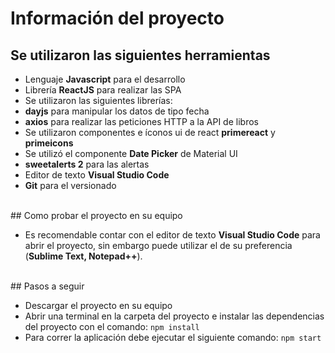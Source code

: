 # Información del proyecto

## Se utilizaron las siguientes herramientas

-   Lenguaje **Javascript** para el desarrollo
-   Librería **ReactJS** para realizar las SPA
-   Se utilizaron las siguientes librerías:
-   **dayjs** para manipular los datos de tipo fecha
-   **axios** para realizar las peticiones HTTP a la API de libros
-   Se utilizaron componentes e íconos ui de react **primereact** y **primeicons**
-   Se utilizó el componente **Date Picker** de Material UI
-   **sweetalerts 2** para las alertas
-   Editor de texto **Visual Studio Code**
-   **Git** para el versionado
<br>
## Como probar el proyecto en su equipo
<br>

-   Es recomendable contar con el editor de texto **Visual Studio Code** para abrir el proyecto, sin embargo puede utilizar el de su preferencia (**Sublime Text, Notepad++**).

<br>
## Pasos a seguir
<br>

-   Descargar el proyecto en su equipo
-   Abrir una terminal en la carpeta del proyecto e instalar las dependencias del proyecto                                                                                    con el comando: `npm install`
-   Para correr la aplicación debe ejecutar el siguiente comando: `npm start`